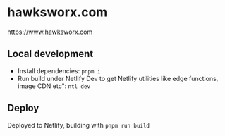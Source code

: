 # hawksworx.com

https://www.hawksworx.com

## Local development

- Install dependencies: `pnpm i`
- Run build under Netlify Dev to get Netlify utilities like edge functions, image CDN etc": `ntl dev`


## Deploy

Deployed to Netlify, building with `pnpm run build`
